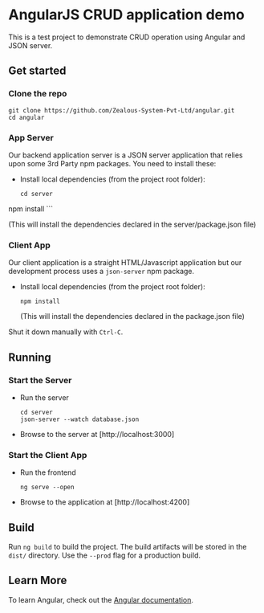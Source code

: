 # AngularJS CRUD application demo

This is a test project to demonstrate CRUD operation using Angular and JSON server.

## Get started

### Clone the repo

```shell
git clone https://github.com/Zealous-System-Pvt-Ltd/angular.git
cd angular
```

### App Server

Our backend application server is a JSON server application that relies upon some 3rd Party npm packages. You need to install these:

* Install local dependencies (from the project root folder):

    ```
    cd server
npm install
    ```

  (This will install the dependencies declared in the server/package.json file)

### Client App

Our client application is a straight HTML/Javascript application but our development process uses a `json-server` npm package.

* Install local dependencies (from the project root folder):

    ```
    npm install
    ```

  (This will install the dependencies declared in the package.json file)

Shut it down manually with `Ctrl-C`.

## Running
### Start the Server
* Run the server

    ```
    cd server
    json-server --watch database.json
    ```
* Browse to the server at [http://localhost:3000]

### Start the Client App
* Run the frontend

    ```
    ng serve --open
    ```
* Browse to the application at [http://localhost:4200]

## Build

Run `ng build` to build the project. The build artifacts will be stored in the `dist/` directory. Use the `--prod` flag for a production build.

## Learn More
To learn Angular, check out the [Angular documentation](https://angular.io/docs).
